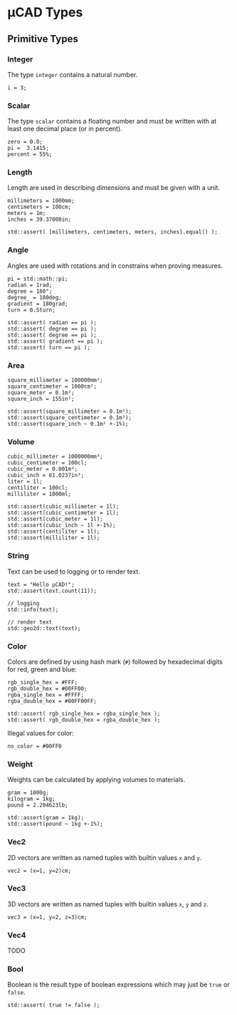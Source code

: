 # µCAD Types

## Primitive Types

### Integer

The type `integer` contains a natural number.

```µCAD,primitive.integer
i = 3;
```

### Scalar

The type `scalar` contains a floating number and must be written with at least one decimal place (or in percent).

```µCAD,primitive.scalar
zero = 0.0;
pi =  3.1415;
percent = 55%;
```

### Length

Length are used in describing dimensions and must be given with a unit.

```µCAD,primitive.length
millimeters = 1000mm;
centimeters = 100cm;
meters = 1m;
inches = 39.37008in;

std::assert( [millimeters, centimeters, meters, inches].equal() );
```

### Angle

Angles are used with rotations and in constrains when proving measures.

```µCAD,primitive.angle
pi = std::math::pi;
radian = 1rad;
degree = 180°;
degree_ = 180deg;
gradient = 180grad;
turn = 0.5turn;

std::assert( radian == pi );
std::assert( degree == pi );
std::assert( degree == pi );
std::assert( gradient == pi );
std::assert( turn == pi );
```

### Area

```µCAD,primitive.area#todo
square_millimeter = 100000mm²;
square_centimeter = 1000cm²;
square_meter = 0.1m²;
square_inch = 155in²;

std::assert(square_millimeter = 0.1m²);
std::assert(square_centimeter = 0.1m²);
std::assert(square_inch ~ 0.1m² +-1%);
```

### Volume

```µCAD,primitive.volume
cubic_millimeter = 1000000mm³;
cubic_centimeter = 100cl;
cubic_meter = 0.001m³;
cubic_inch = 61.0237in³;
liter = 1l;
centiliter = 100cl;
milliliter = 1000ml;

std::assert(cubic_millimeter = 1l);
std::assert(cubic_centimeter = 1l);
std::assert(cubic_meter = 1l);
std::assert(cubic_inch ~ 1l +-1%);
std::assert(centiliter = 1l);
std::assert(milliliter = 1l);
```

### String

Text can be used to logging or to render text.

```µCAD,primitive.string#todo
text = "Hello µCAD!";
std::assert(text.count(11));

// logging
std::info(text);

// render text
std::geo2d::text(text);
```

### Color

Colors are defined by using hash mark (`#`) followed by hexadecimal digits for red, green and blue:

```µCAD,primitive.color#todo
rgb_single_hex = #FFF;
rgb_double_hex = #00FF00;
rgba_single_hex = #FFFF;
rgba_double_hex = #00FF00FF;

std::assert( rgb_single_hex = rgba_single_hex );
std::assert( rgb_double_hex = rgba_double_hex );
```

Illegal values for color:

```µCAD,primitive.no_color#fail
no_color = #00FF0
```

### Weight

Weights can be calculated by applying volumes to materials.

```µCAD,primitive.weight#todo
gram = 1000g;
kilogram = 1kg;
pound = 2.204623lb;

std::assert(gram = 1kg);
std::assert(pound ~ 1kg +-1%);
```

### Vec2

2D vectors are written as named tuples with builtin values `x` and `y`.

```µCAD,primitive.vec2
vec2 = (x=1, y=2)cm;
```

### Vec3

3D vectors are written as named tuples with builtin values `x`, `y` and `z`.

```µCAD,primitive.vec3
vec3 = (x=1, y=2, z=3)cm;
```

### Vec4

TODO

### Bool

Boolean is the result type of boolean expressions which may just be `true` or `false`.

```µCAD,primitive.bool
std::assert( true != false );
```
